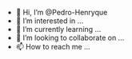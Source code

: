 - 👋 Hi, I’m @Pedro-Henryque
- 👀 I’m interested in ...
- 🌱 I’m currently learning ...
- 💞️ I’m looking to collaborate on ...
- 📫 How to reach me ...

<!---
Pedro-Henryque/Pedro-Henryque is a ✨ special ✨ repository because its `README.md` (this file) appears on your GitHub profile.
You can click the Preview link to take a look at your changes.
--->
